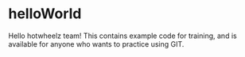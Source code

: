 # helloWorld
Hello hotwheelz team! This contains example code for training, and is available for anyone who wants to practice using GIT.
